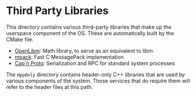 # Third Party Libraries
This directory contains various third-party libraries that make up the userspace component of the OS. These are automatically built by the CMake file.

- [OpenLibm](https://github.com/JuliaMath/openlibm): Math library, to serve as an equivalent to libm.
- [mpack](https://github.com/ludocode/mpack): Fast C MessagePack implementation.
- [Cap'n Proto](https://capnproto.org): Serialization and RPC for standard system processes

The `HppOnly` directory contains header-only C++ libraries that are used by various components of the system. Those services that do require them will refer to the header files at this path.
